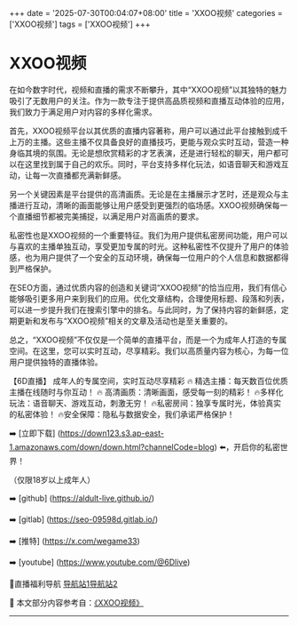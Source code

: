 +++
date = '2025-07-30T00:04:07+08:00'
title = 'XXOO视频'
categories = ['XXOO视频']
tags = ['XXOO视频']
+++

# XXOO视频

在如今数字时代，视频和直播的需求不断攀升，其中“XXOO视频”以其独特的魅力吸引了无数用户的关注。作为一款专注于提供高品质视频和直播互动体验的应用，我们致力于满足用户对内容的多样化需求。

首先，XXOO视频平台以其优质的直播内容著称，用户可以通过此平台接触到成千上万的主播。这些主播不仅具备良好的直播技巧，更能与观众实时互动，营造一种身临其境的氛围。无论是想欣赏精彩的才艺表演，还是进行轻松的聊天，用户都可以在这里找到属于自己的欢乐。同时，平台支持多样化玩法，如语音聊天和游戏互动，让每一次直播都充满新鲜感。

另一个关键因素是平台提供的高清画质。无论是在主播展示才艺时，还是观众与主播进行互动，清晰的画面能够让用户感受到更强烈的临场感。XXOO视频确保每一个直播细节都被完美捕捉，以满足用户对高画质的要求。

私密性也是XXOO视频的一个重要特征。我们为用户提供私密房间功能，用户可以与喜欢的主播单独互动，享受更加专属的时光。这种私密性不仅提升了用户的体验感，也为用户提供了一个安全的互动环境，确保每一位用户的个人信息和数据都得到严格保护。

在SEO方面，通过优质内容的创造和关键词“XXOO视频”的恰当应用，我们有信心能够吸引更多用户来到我们的应用。优化文章结构，合理使用标题、段落和列表，可以进一步提升我们在搜索引擎中的排名。与此同时，为了保持内容的新鲜感，定期更新和发布与“XXOO视频”相关的文章及活动也是至关重要的。

总之，“XXOO视频”不仅仅是一个简单的直播平台，而是一个为成年人打造的专属空间。在这里，您可以实时互动，尽享精彩。我们以高质量内容为核心，为每一位用户提供独特的直播体验。

【6D直播】
成年人的专属空间，实时互动尽享精彩
🔥 精选主播：每天数百位优质主播在线随时与你互动！
🔥 高清画质：清晰画面，感受每一刻的精彩！
🔥多样化玩法：语音聊天、游戏互动，刺激无穷！
🔥私密房间：独享专属时光，体验真实的私密体验！
🔥安全保障：隐私与数据安全，我们承诺严格保护！

➡️ [立即下载] (https://down123.s3.ap-east-1.amazonaws.com/down/down.html?channelCode=blog) ⬅️，开启你的私密世界！

（仅限18岁以上成年人）

➡️ [github] (https://aldult-live.github.io/)

➡️ [gitlab] (https://seo-09598d.gitlab.io/)

➡️ [推特] (https://x.com/wegame33)

➡️ [youtube] (https://www.youtube.com/@6Dlive)

🔞直播福利导航   [导航站1](https://webstack-86085a.gitlab.io/)[导航站2](https://onlygit123-2.github.io/)


📘 本文部分内容参考自：[《XXOO视频》](https://github.com/tata25721/tata)

---
